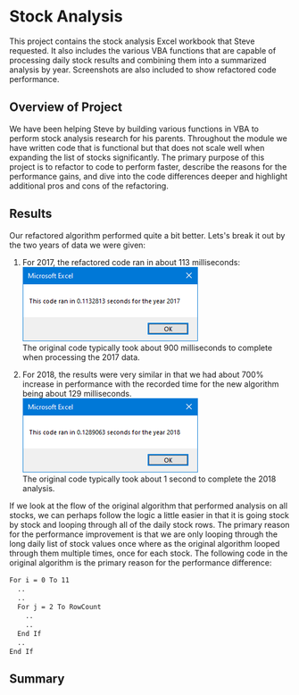 # Stock Analysis
This project contains the stock analysis Excel workbook that Steve requested. It also includes the various VBA functions that are capable of processing daily stock results and combining them into a summarized analysis by year. Screenshots are also included to show refactored code performance.

## Overview of Project
We have been helping Steve by building various functions in VBA to perform stock analysis research for his parents. Throughout the module we have written code that is functional but that does not scale well when expanding the list of stocks significantly. The primary purpose of this project is to refactor to code to perform faster, describe the reasons for the performance gains, and dive into the code differences deeper and highlight additional pros and cons of the refactoring.

## Results
Our refactored algorithm performed quite a bit better. Lets's break it out by the two years of data we were given:
  1. For 2017, the refactored code ran in about 113 milliseconds:  
  ![2017 Refactored](https://github.com/haldud/stock-analysis/blob/main/Resources/VBA_Challenge_2017.png)  
  The original code typically took about 900 milliseconds to complete when processing the 2017 data.
  
  2. For 2018, the results were very similar in that we had about 700% increase in performance with the recorded time for the new algorithm being about 129 milliseconds.  
  ![2018 Refactored](https://github.com/haldud/stock-analysis/blob/main/Resources/VBA_Challenge_2018.png)  
  The original code typically took about 1 second to complete the 2018 analysis.
  
If we look at the flow of the original algorithm that performed analysis on all stocks, we can perhaps follow the logic a little easier in that it is going stock by stock and looping through all of the daily stock rows. The primary reason for the performance improvement is that we are only looping through the long daily list of stock values once where as the original algorithm looped through them multiple times, once for each stock. The following code in the original algorithm is the primary reason for the performance difference:  
```
For i = 0 To 11  
  ..  
  ..  
  For j = 2 To RowCount  
    ..  
    ..  
  End If  
  ..  
End If
```



## Summary

